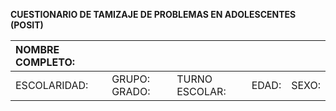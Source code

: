 **CUESTIONARIO DE TAMIZAJE DE PROBLEMAS EN ADOLESCENTES (POSIT)**

| NOMBRE COMPLETO:  |  |  |  |  |
| :---- | :---- | :---- | :---- | :---- |
| ESCOLARIDAD: | GRUPO: GRADO: | TURNO ESCOLAR: | EDAD: | SEXO: |

